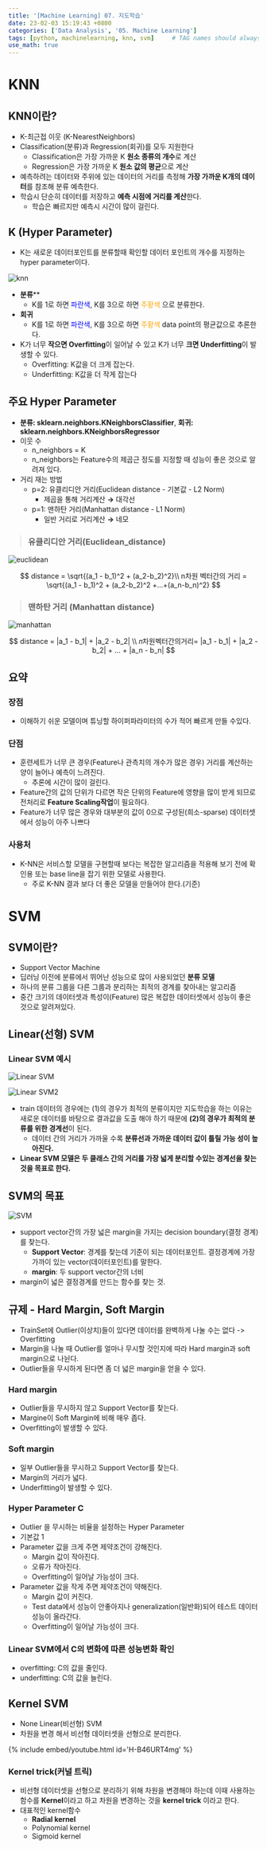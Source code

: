 ```yaml
---
title: '[Machine Learning] 07. 지도학습'
date: 23-02-03 15:19:43 +0800
categories: ['Data Analysis', '05. Machine Learning']
tags: [python, machinelearning, knn, svm]     # TAG names should always be lowercase
use_math: true
---
```


# KNN
## KNN이란?
- K-최근접 이웃 (K-NearestNeighbors)
- Classification(분류)과 Regression(회귀)를 모두 지원한다
    - Classification은 가장 가까운 K **원소 종류의 개수**로 계산
    - Regression은 가장 가까운 K **원소 값의 평균**으로 계산
- 예측하려는 데이터와 주위에 있는 데이터의 거리를 측정해 **가장 가까운 K개의 데이터**를 참조해 분류 예측한다.
- 학습시 단순히 데이터를 저장하고 **예측 시점에 거리를 계산**한다.
    - 학습은 빠르지만 예측시 시간이 많이 걸린다.
## K (Hyper Parameter)
- K는 새로운 데이터포인트를 분류할때 확인할 데이터 포인트의 개수를 지정하는 hyper parameter이다.

![knn](../../../assets/img/playdata/05_machine_learning/07-01.png)


- **분류****
    - K를 1로 하면 <font color='blue'>파란색</font>, K를 3으로 하면 <font color='orange'>주황색</font> 으로 분류한다.
- ****회귀****
    - K를 1로 하면 <font color='blue'>파란색</font>, K를 3으로 하면 <font color='orange'>주황색</font> data point의 평균값으로 추론한다.
- K가 너무 **작으면 Overfitting**이 일어날 수 있고 K가 너무 **크면 Underfitting**이 발생할 수 있다.
    - Overfitting: K값을 더 크게 잡는다.
    - Underfitting: K값을 더 작게 잡는다

## 주요 Hyper Parameter

- **분류: sklearn.neighbors.KNeighborsClassifier**,  **회귀: sklearn.neighbors.KNeighborsRegressor**
- 이웃 수 
    - n_neighbors = K
    - n_neighbors는 Feature수의 제곱근 정도를 지정할 때 성능이 좋은 것으로 알려져 있다.
- 거리 재는 방법 
    - p=2: 유클리디안 거리(Euclidean distance - 기본값 - L2 Norm)
        - 제곱을 통해 거리계산 **&rarr;** 대각선
    - p=1: 맨하탄 거리(Manhattan distance - L1 Norm)
        - 일반 거리로 거리계산 **&rarr;** 네모

> ### 유클리디안 거리(Euclidean_distance)
![euclidean](../../../assets/img/playdata/05_machine_learning/07-02.png)

$$
distance = \sqrt{(a_1 - b_1)^2 + (a_2-b_2)^2}\\
n차원 벡터간의 거리 = \sqrt{(a_1 - b_1)^2 + (a_2-b_2)^2 +...+(a_n-b_n)^2}
$$

> ### 맨하탄 거리 (Manhattan distance)
![manhattan](../../../assets/img/playdata/05_machine_learning/07-03.png)

$$
distance = |a_1 - b_1| + |a_2 - b_2| \\
𝑛차원벡터간의거리= |a_1 - b_1| + |a_2 - b_2| + ... + |a_n - b_n|
$$

## 요약
### 장점
- 이해하기 쉬운 모델이며 튜닝할 하이퍼파라미터의 수가 적어 빠르게 만들 수있다.

### 단점
- 훈련세트가 너무 큰 경우(Feature나 관측치의 개수가 많은 경우) 거리를 계산하는 양이 늘어나 예측이 느려진다.
    - 추론에 시간이 많이 걸린다.
- Feature간의 값의 단위가 다르면 작은 단위의 Feature에 영향을 많이 받게 되므로 전처리로 **Feature Scaling작업**이 필요하다.
- Feature가 너무 많은 경우와 대부분의 값이 0으로 구성된(희소-sparse) 데이터셋에서 성능이 아주 나쁘다


### 사용처
- K-NN은 서비스할 모델을 구현할때 보다는 복잡한 알고리즘을 적용해 보기 전에 확인용 또는 base line을 잡기 위한 모델로 사용한다.
    - 주로 K-NN 결과 보다 더 좋은 모델을 만들어야 한다.(기준)


# SVM
## SVM이란?
- Support Vector Machine
- 딥러닝 이전에 분류에서 뛰어난 성능으로 많이 사용되었던 **분류 모델**
- 하나의 분류 그룹을 다른 그룹과 분리하는 최적의 경계를 찾아내는 알고리즘
- 중간 크기의 데이터셋과 특성이(Feature) 많은 복잡한 데이터셋에서 성능이 좋은 것으로 알려져있다.

## Linear(선형) SVM
### Linear SVM 예시

![Linear SVM](../../../assets/img/playdata/05_machine_learning/07-04.png)

![Linear SVM2](../../../assets/img/playdata/05_machine_learning/07-05.png)

- train 데이터의 경우에는 (1)의 경우가 최적의 분류이지만 지도학습을 하는 이유는 새로운 데이터를 바탕으로 결과값을 도출 해야 하기 때문에 **(2)의 경우가 최적의 분류를 위한 경계선**이 된다.
    - 데이터 간의 거리가 가까울 수록 **분류선과 가까운 데이터 값이 틀릴 가능 성이 높아진다.**
- **Linear SVM 모델은 두 클래스 간의 거리를 가장 넓게 분리할 수있는 경계선을 찾는 것을 목표로 한다.**

## SVM의 목표

![SVM](../../../assets/img/playdata/05_machine_learning/07-06.png)

- support vector간의 가장 넓은 margin을 가지는 decision boundary(결정 경계)를 찾는다.
    - **Support Vector**: 경계를 찾는데 기준이 되는 데이터포인트. 결정경계에 가장 가까이 있는 vector(데이터포인트)를 말한다.
    - **margin**: 두 support vector간의 너비
- margin이 넓은 결정경계를 만드는 함수를 찾는 것.

## 규제 - Hard Margin, Soft Margin
- TrainSet에 Outlier(이상치)들이 있다면 데이터를 완벽하게 나눌 수는 없다 -> Overfitting
- Margin을 나눌 때 Outlier를 얼마나 무시할 것인지에 따라 Hard margin과 soft margin으로 나뉜다.
- Outlier들을 무시하게 된다면 좀 더 넓은 margin을 얻을 수 있다.

### Hard margin
- Outlier들을 무시하지 않고 Support Vector를 찾는다.
- Margine이 Soft Margin에 비해 매우 좁다.
- Overfitting이 발생할 수 있다.

### Soft margin
- 일부 Outlier들을 무시하고 Support Vector를 찾는다.
- Margin의 거리가 넓다.
- Underfitting이 발생할 수 있다.

### Hyper Parameter C
- Outlier 을 무시하는 비율을 설정하는 Hyper Parameter
- 기본값 1
- Parameter 값을 크게 주면 제약조건이 강해진다.
    - Margin 값이 작아진다.
    - 오류가 작아진다.
    - Overfitting이 일어날 가능성이 크다.
- Parameter 값을 작게 주면 제약조건이 약해진다.
    - Margin 값이 커진다.
    - Test data에서 성능이 안좋아지나 generalization(일반화)되어 테스트 데이터 성능이 올라간다.
    - Overfitting이 일어날 가능성이 크다.
### Linear SVM에서 C의 변화에 따른 성능변화 확인
- overfitting: C의 값을 줄인다.
- underfitting: C의 값을 늘린다.

## Kernel SVM 
- None Linear(비선형) SVM
- 차원을 변경 해서 비선형 데이터셋을 선형으로 분리한다.

{% include embed/youtube.html id='H-B46URT4mg' %}

### Kernel trick(커널 트릭)
- 비선형 데이터셋을 선형으로 분리하기 위해 차원을 변경해야 하는데 이때 사용하는 함수를 **Kernel**이라고 하고 차원을 변경하는 것을 **kernel trick** 이라고 한다.
- 대표적인 kernel함수
    - **Radial kernel**
    - Polynomial kernel
    - Sigmoid kernel